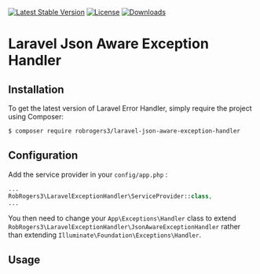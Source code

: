 [![Latest Stable Version](https://img.shields.io/packagist/v/robrogers3/laravel-json-aware-exception-handler.svg?style=flat-square)](https://packagist.org/packages/robrogers3/laravel-json-aware-exception-handler) [![License](https://img.shields.io/dub/l/vibe-d.svg?style=flat-square)](license.md) [![Downloads](https://img.shields.io/packagist/dt/robrogers3/laravel-json-aware-exception-handler.svg?style=flat-square)](https://packagist.org/packages/robrogers3/laravel-json-aware-exception-handler)

# Laravel Json Aware Exception Handler

## Installation

To get the latest version of Laravel Error Handler, simply require the project using Composer:

```bash
$ composer require robrogers3/laravel-json-aware-exception-handler
```

## Configuration 

Add the service provider in your `config/app.php` :

```php
...
RobRogers3\LaravelExceptionHandler\ServiceProvider::class,
...
```

You then need to change your `App\Exceptions\Handler` class to extend `RobRogers3\LaravelExceptionHandler\JsonAwareExceptionHandler` rather than extending `Illuminate\Foundation\Exceptions\Handler`.


## Usage
